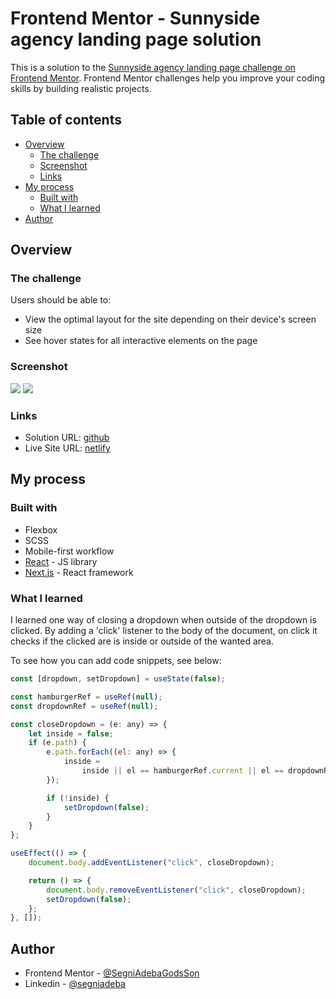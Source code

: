 # Frontend Mentor - Sunnyside agency landing page solution

This is a solution to the [Sunnyside agency landing page challenge on Frontend Mentor](https://www.frontendmentor.io/challenges/sunnyside-agency-landing-page-7yVs3B6ef). Frontend Mentor challenges help you improve your coding skills by building realistic projects.

## Table of contents

- [Overview](#overview)
  - [The challenge](#the-challenge)
  - [Screenshot](#screenshot)
  - [Links](#links)
- [My process](#my-process)
  - [Built with](#built-with)
  - [What I learned](#what-i-learned)
- [Author](#author)

## Overview

### The challenge

Users should be able to:

- View the optimal layout for the site depending on their device's screen size
- See hover states for all interactive elements on the page

### Screenshot

![](./screenshot-mobile.jpg)
![](./screenshot-desktop.jpg)

### Links

- Solution URL: [github](https://github.com/SegniAdebaGodsSon/Frontend-Mentor/tree/master/Sunnyside%20agency%20landing%20page/sunnyside-agency-landing-page)
- Live Site URL: [netlify](https://zesty-maamoul-f5c473.netlify.app/)

## My process

### Built with

- Flexbox
- SCSS
- Mobile-first workflow
- [React](https://reactjs.org/) - JS library
- [Next.js](https://nextjs.org/) - React framework

### What I learned

I learned one way of closing a dropdown when outside of the dropdown is clicked. By adding a 'click' listener to the body of the document, on click it checks if the clicked are is inside or outside of the wanted area.

To see how you can add code snippets, see below:

```js
const [dropdown, setDropdown] = useState(false);

const hamburgerRef = useRef(null);
const dropdownRef = useRef(null);

const closeDropdown = (e: any) => {
	let inside = false;
	if (e.path) {
		e.path.forEach((el: any) => {
			inside =
				inside || el == hamburgerRef.current || el == dropdownRef.current;
		});

		if (!inside) {
			setDropdown(false);
		}
	}
};

useEffect(() => {
	document.body.addEventListener("click", closeDropdown);

	return () => {
		document.body.removeEventListener("click", closeDropdown);
		setDropdown(false);
	};
}, []);
```

## Author

- Frontend Mentor - [@SegniAdebaGodsSon](https://www.frontendmentor.io/profile/SegniAdebaGodsSon)
- Linkedin - [@segniadeba](https://www.linkedin.com/in/segniadeba/)
